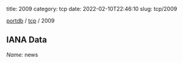 title: 2009
category: tcp
date: 2022-02-10T22:46:10
slug: tcp/2009

[portdb](/) / [tcp](/category/tcp.html) / 2009


## IANA Data

_Name:_ news

